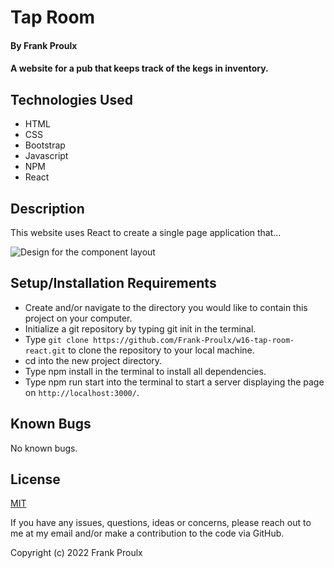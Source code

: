 # Tap Room

#### By Frank Proulx

#### A website for a pub that keeps track of the kegs in inventory.

## Technologies Used

* HTML
* CSS
* Bootstrap
* Javascript
* NPM
* React

## Description

This website uses React to create a single page application that...


![Design for the component layout](./src/img/diagram.drawio)


## Setup/Installation Requirements  

* Create and/or navigate to the directory you would like to contain this project on your computer.
* Initialize a git repository by typing git init in the terminal.
* Type `git clone https://github.com/Frank-Proulx/w16-tap-room-react.git` to clone the repository to your local machine.
* cd into the new project directory.
* Type npm install in the terminal to install all dependencies.  
* Type npm run start into the terminal to start a server displaying the page on `http://localhost:3000/`.

## Known Bugs

No known bugs.

## License

[MIT](https://opensource.org/licenses/MIT)

If you have any issues, questions, ideas or concerns, please reach out to me at my email and/or make a contribution to the code via GitHub.

Copyright (c) 2022 Frank Proulx
